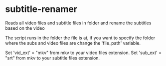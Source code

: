 # subtitle-renamer
Reads all video files and subtitle files in folder and rename the subtitles based on the video

The script runs in the folder the file is at, if you want to specify the folder where the subs and video files are change the 'file_path' variable.

Set 'vid_ext' = "mkv" from mkv to your video files extension.
Set 'sub_ext' = "srt" from mkv to your subtitle files extension.
